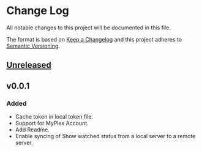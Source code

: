 # Change Log
All notable changes to this project will be documented in this file.

The format is based on [Keep a Changelog](http://keepachangelog.com/)
and this project adheres to [Semantic Versioning](http://semver.org/).

## [Unreleased]

## v0.0.1
### Added
- Cache token in local token file.
- Support for MyPlex Account.
- Add Readme.
- Enable syncing of Show watched status from a local server to a remote server.

[Unreleased]: https://github.com/danstis/Plex-Sync/compare/v0.0.1...HEAD
